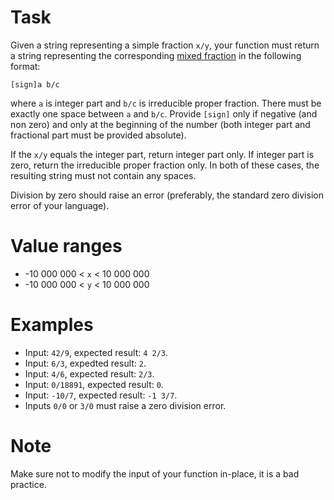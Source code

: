 # Task
Given a string representing a simple fraction `x/y`, your function must return a string representing the corresponding [mixed fraction](http://en.wikipedia.org/wiki/Fraction_%28mathematics%29#Mixed_numbers) in the following format:

```[sign]a b/c```

where `a` is integer part and `b/c` is irreducible proper fraction. There must be exactly one space between `a` and `b/c`. Provide `[sign]` only if negative (and non zero) and only at the beginning of the number (both integer part and fractional part must be provided absolute).

If the `x/y` equals the integer part, return integer part only. If integer part is zero, return the irreducible proper fraction only. In both of these cases, the resulting string must not contain any spaces.

Division by zero should raise an error (preferably, the standard zero division error of your language).

# Value ranges

* -10 000 000 < ```x``` < 10 000 000
* -10 000 000 < ```y``` < 10 000 000

# Examples

* Input: `42/9`, expected result: `4 2/3`.
* Input: `6/3`, expedted result: `2`.
* Input: `4/6`, expected result: `2/3`.
* Input: `0/18891`, expected result: `0`.
* Input: `-10/7`, expected result: `-1 3/7`.
* Inputs `0/0` or `3/0` must raise a zero division error.

# Note
Make sure not to modify the input of your function in-place, it is a bad practice.